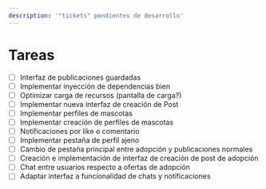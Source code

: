 ```yaml
---
description: '"tickets" pendientes de desarrollo'
---
```


# Tareas

* [ ] Interfaz de publicaciones guardadas
* [ ] Implementar inyección de dependencias bien
* [ ] Optimizar carga de recursos (pantalla de carga?)
* [ ] Implementar nueva interfaz de creación de Post
* [ ] Implementar perfiles de mascotas
* [ ] Implementar creación de perfiles de mascotas
* [ ] Notificaciones por like o comentario
* [ ] Implementar pestaña de perfil ajeno
* [ ] Cambio de pestaña principal entre adopción y publicaciones normales
* [ ] Creación e implementación de interfaz de creación de post de adopción
* [ ] Chat entre usuarios respecto a ofertas de adopción
* [ ] Adaptar interfaz a funcionalidad de chats y notificaciones
